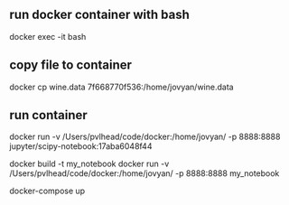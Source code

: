 ## run docker container with bash
docker exec -it <mycontainer> bash

## copy file to container
docker cp wine.data 7f668770f536:/home/jovyan/wine.data

## run container
docker run -v /Users/pvlhead/code/docker:/home/jovyan/ -p 8888:8888 jupyter/scipy-notebook:17aba6048f44


docker build -t my_notebook
docker run -v /Users/pvlhead/code/docker:/home/jovyan/ -p 8888:8888 my_notebook


docker-compose up

